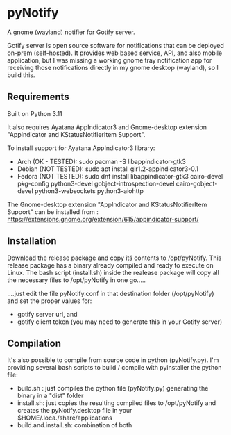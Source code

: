 # pyNotify
A gnome (wayland) notifier for Gotify server.

Gotify server is open source software for notifications that can be deployed on-prem (self-hosted). 
It provides web based service, API,  and also mobile application, but I was missing a working gnome tray notification app for receiving those notifications directly in my gnome desktop (wayland), so I build this.

## Requirements
Built on Python 3.11

It also requires Ayatana AppIndicator3 and Gnome-desktop extension "AppIndicator and KStatusNotifierItem Support".

To install support for Ayatana AppIndicator3 library:
- Arch  (OK - TESTED):
  sudo pacman -S libappindicator-gtk3
- Debian (NOT TESTED):
  sudo apt install gir1.2-appindicator3-0.1
- Fedora (NOT TESTED):
  sudo dnf install libappindicator-gtk3 cairo-devel pkg-config python3-devel
  gobject-introspection-devel cairo-gobject-devel python3-websockets python3-aiohttp

The Gnome-desktop extension "AppIndicator and KStatusNotifierItem Support" can be installed from : https://extensions.gnome.org/extension/615/appindicator-support/
  

## Installation
Download the release package and copy itś contents to /opt/pyNotify. 
This release package has a binary already compiled and ready to execute on Linux.
The bash script (install.sh) inside the realease package will copy all the necessary files to /opt/pyNotify in one go.....

....just edit the file pyNotify.conf in that destination folder (/opt/pyNotify) and set the proper values for:
- gotify server url, and 
- gotify client token  (you may need to generate this in your Gotify server)

## Compilation
It's also possible to compile from source code in python (pyNotify.py).
I'm providing several bash scripts to build / compile with pyinstaller the python file:
- build.sh : just compiles the python file (pyNotify.py) generating the binary in a "dist" folder
- install.sh: just copies the resulting compiled files to /opt/pyNotify and creates the pyNotify.desktop file in your $HOME/.loca./share/applications
- build.and.install.sh: combination of both 
